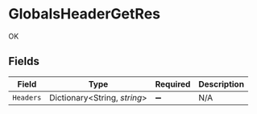 # GlobalsHeaderGetRes

OK


## Fields

| Field                        | Type                         | Required                     | Description                  |
| ---------------------------- | ---------------------------- | ---------------------------- | ---------------------------- |
| `Headers`                    | Dictionary<String, *string*> | :heavy_minus_sign:           | N/A                          |